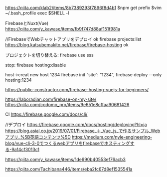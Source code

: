 https://qiita.com/klab2/items/8b7389293f7896f8d4b1
$npm get prefix
$vim ~/.bash_profile
exec $SHELL -l

FirebaseとNuxt(Vue)
https://qiita.com/y_kawase/items/fb9f747d88af151f981a

//FirebaseでWebチャットアプリをデプロイ ok
firebase projects:list https://blog.katsubemakito.net/firebase/firebase-hosting ok

プロジェクトを切り替える:
firebase use sss

stop:
firebase hosting:disable

host->creat new host 1234
firebase init
“site”: “1234",
firebase deploy --only hosting:1234

https://public-constructor.com/firebase-hosting-vuejs-for-beginners/

https://laboradian.com/firebase-on-my-site/
https://qiita.com/codomo_pro/items/9e651e8cffaa90681426

CI
https://firebase.google.com/docs/cli/

//デプロイ
https://firebase.google.com/docs/hosting/deploying?hl=ja
https://blog.asial.co.jp/2019/07/01/Firebase_＋_Vue_js_で作るサンプル_Webアプリ_%5B英語コンテンツ%5D
https://medium.com/nyle-engineering-blog/vue-cli-3-0でつくるwebアプリをfirebaseでホスティングする-9a14cf3013c1


https://qiita.com/y_kawase/items/1de690b40553ef76acb3

https://qiita.com/Tachibana446/items/eba2fc67d8ef1535541a
